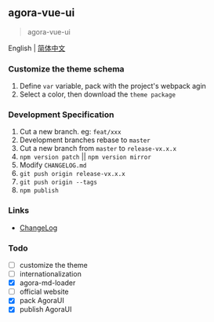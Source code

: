 ## agora-vue-ui
> agora-vue-ui

English | [简体中文](./README.md)

### Customize the theme schema
1. Define `var` variable, pack with the project's webpack agin
2. Select a color, then download the `theme package`

### Development Specification
1. Cut a new branch. eg: `feat/xxx`
2. Development branches rebase to `master`
3. Cut a new branch from `master` to `release-vx.x.x`
4. `npm version patch` || `npm version mirror`
5. Modify `CHANGELOG.md`
6. `git push origin release-vx.x.x`
7. `git push origin --tags`
8. `npm publish`

### Links
- [ChangeLog](./CHAGELOG-US.md)

### Todo
- [ ] customize the theme
- [ ] internationalization
- [x] agora-md-loader
- [ ] official website
- [x] pack AgoraUI
- [x] publish AgoraUI
